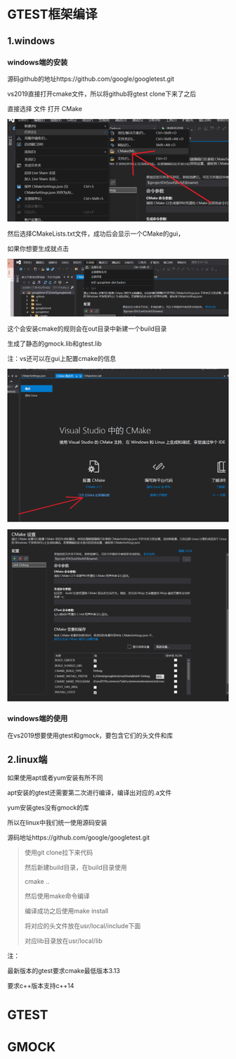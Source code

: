 # GTEST框架编译

## 1.windows

### windows端的安装

源码github的地址https://github.com/google/googletest.git

vs2019直接打开cmake文件，所以将github将gtest clone下来了之后

直接选择 文件 打开 CMake

![image-20240412001217597](../../picture/image-20240412001217597.png)

然后选择CMakeLists.txt文件，成功后会显示一个CMake的gui，

如果你想要生成就点击

![image-20240412001340437](../../picture/image-20240412001340437.png)

这个会安装cmake的规则会在out目录中新建一个build目录

生成了静态的gmock.lib和gtest.lib

注：vs还可以在gui上配置cmake的信息

![image-20240412002035433](../../picture/image-20240412002035433.png)

![image-20240412002045958](../../picture/image-20240412002045958.png)

### windows端的使用

在vs2019想要使用gtest和gmock，要包含它们的头文件和库



## 2.linux端

如果使用apt或者yum安装有所不同

apt安装的gtest还需要第二次进行编译，编译出对应的.a文件

yum安装gtes没有gmock的库

所以在linux中我们统一使用源码安装

源码地址https://github.com/google/googletest.git

> 使用git clone拉下来代码
>
> 然后新建build目录，在build目录使用
>
> cmake ..
>
> 然后使用make命令编译
>
> 编译成功之后使用make install
>
> 将对应的头文件放在usr/local/include下面
>
> 对应lib目录放在usr/local/lib
>
> 

注：

最新版本的gtest要求cmake最低版本3.13

要求c++版本支持c++14

# GTEST



# GMOCK